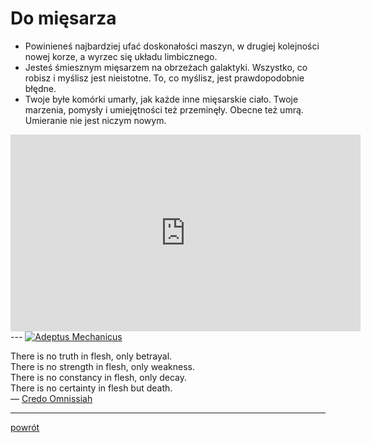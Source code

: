 # Do mięsarza

* Powinieneś najbardziej ufać doskonałości maszyn,
  w drugiej kolejności nowej korze, a wyrzec się układu limbicznego.
* Jesteś śmiesznym mięsarzem na obrzeżach galaktyki. 
  Wszystko, co robisz i myślisz jest nieistotne. 
  To, co myślisz, jest prawdopodobnie błędne.
* Twoje byłe komórki umarły, jak każde inne mięsarskie ciało.
  Twoje marzenia, pomysły i umiejętności też przeminęły. Obecne też umrą.
  Umieranie nie jest niczym nowym.

<div>
    <iframe width="560" height="315" src="https://www.youtube-nocookie.com/embed/9gIMZ0WyY88" title="YouTube video player" frameborder="0" allow="accelerometer; autoplay; clipboard-write; encrypted-media; gyroscope; picture-in-picture; web-share" allowfullscreen></iframe>
</div>
---

<a href="https://pixeljoint.com/pixelart/89268.htm">
  <img src="https://pixeljoint.com/files/icons/full/adeptusmechanicus.png" alt="Adeptus Mechanicus">
</a>

There is no truth in flesh, only betrayal.  
There is no strength in flesh, only weakness.  
There is no constancy in flesh, only decay.  
There is no certainty in flesh but death.  
— [Credo Omnissiah](https://warhammer40k.fandom.com/wiki/Adeptus_Mechanicus)

---

[powrót](../)
